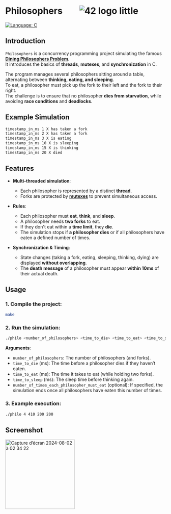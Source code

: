 # Philosophers  &nbsp;&nbsp;&nbsp;&nbsp;&nbsp;&nbsp; ![42 logo little](https://github.com/user-attachments/assets/4cecf5b8-a28e-49c5-a4b1-2030e571a0b3)

[![Language: C](https://img.shields.io/badge/Language-C-blue.svg)](https://en.wikipedia.org/wiki/C_(programming_language))  

## Introduction  

`Philosophers` is a concurrency programming project simulating the famous **[Dining Philosophers Problem](https://en.wikipedia.org/wiki/Dining_philosophers_problem)**.  
It introduces the basics of **threads**, **mutexes**, and **synchronization** in C.  

The program manages several philosophers sitting around a table, alternating between **thinking, eating, and sleeping**.  
To eat, a philosopher must pick up the fork to their left and the fork to their right.  
The challenge is to ensure that no philosopher **dies from starvation**, while avoiding **race conditions** and **deadlocks**.  

## Example Simulation  
```sh
timestamp_in_ms 1 X has taken a fork  
timestamp_in_ms 2 X has taken a fork  
timestamp_in_ms 3 X is eating  
timestamp_in_ms 10 X is sleeping  
timestamp_in_ms 15 X is thinking  
timestamp_in_ms 20 X died  
```

## Features  

- **Multi-threaded simulation**:  
  - Each philosopher is represented by a distinct **[thread](https://en.wikipedia.org/wiki/Thread_(computing))**.  
  - Forks are protected by **[mutexes](https://en.wikipedia.org/wiki/Mutex)** to prevent simultaneous access.  

- **Rules**:  
  - Each philosopher must **eat**, **think**, and **sleep**.  
  - A philosopher needs **two forks** to eat.  
  - If they don't eat within a **time limit**, they **die**.  
  - The simulation stops if **a philosopher dies** or if all philosophers have eaten a defined number of times.  

- **Synchronization & Timing**:  
  - State changes (taking a fork, eating, sleeping, thinking, dying) are displayed **without overlapping**.  
  - The **death message** of a philosopher must appear **within 10ms** of their actual death.  

## Usage  

### 1. Compile the project:  
```sh
make  
```

### 2. Run the simulation:  
```sh
./philo <number_of_philosophers> <time_to_die> <time_to_eat> <time_to_sleep> [number_of_times_each_philosopher_must_eat]  
```

**Arguments**:  
- `number_of_philosophers`: The number of philosophers (and forks).  
- `time_to_die` (ms): The time before a philosopher dies if they haven’t eaten.  
- `time_to_eat` (ms): The time it takes to eat (while holding two forks).  
- `time_to_sleep` (ms): The sleep time before thinking again.  
- `number_of_times_each_philosopher_must_eat` (optional): If specified, the simulation ends once all philosophers have eaten this number of times.  

### 3. Example execution:  
```sh
./philo 4 410 200 200  
```

## Screenshot

<img width="218" alt="Capture d’écran 2024-08-02 à 02 34 22" src="https://github.com/user-attachments/assets/7c97f9e1-1a4b-4fd6-a9fb-2cffc1a78794">
